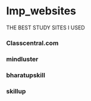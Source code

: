 # Imp_websites
THE BEST STUDY SITES I USED 

### Classcentral.com
### mindluster
### bharatupskill
### skillup
